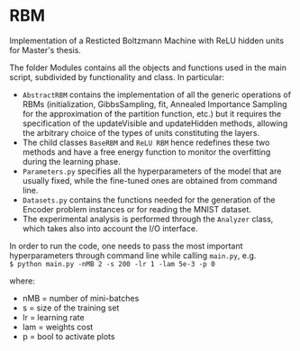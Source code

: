 # RBM
Implementation of a Resticted Boltzmann Machine with ReLU hidden units for Master's thesis.

The folder Modules contains all the objects and functions used in the main script, subdivided by functionality and class. In particular:
- <code>AbstractRBM</code> contains the implementation of all the generic operations of RBMs (initialization, GibbsSampling,  fit, Annealed Importance Sampling for the approximation of the partition function, etc.) but it requires the specification of the updateVisible and updateHidden methods, allowing the arbitrary choice of the types of units constituting the layers. 
- The child classes <code>BaseRBM</code> and <code>ReLU RBM</code> hence redefines these two methods and have a free energy function to monitor the overfitting during the learning phase. 
- <code>Parameters.py</code> specifies all the hyperparameters of the model that are usually fixed, while the fine-tuned ones are obtained from command line.
- <code>Datasets.py</code> contains the functions needed for the generation of the Encoder problem instances or for reading the MNIST dataset. 
- The experimental analysis is performed through the <code>Analyzer</code> class, which takes also into account the I/O interface.

In order to run the code, one needs to pass the most important hyperparameters through command line while calling <code>main.py</code>, e.g. <br />
	      `$ python main.py -nMB 2 -s 200 -lr 1 -lam 5e-3 -p 0`


where:
* nMB = number of mini-batches
* s = size of the training set
* lr = learning rate
* lam = weights cost
* p = bool to activate plots
